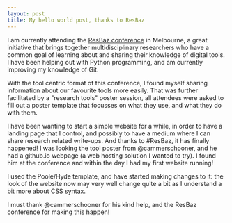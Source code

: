 ```yaml
---
layout: post
title: My hello world post, thanks to ResBaz
---
```


[]()

I am currently attending the [ResBaz conference](http://melbourne.resbaz.edu.au/conference)
in Melbourne, a great initiative that brings together multidisciplinary researchers who have a
common goal of learning about and sharing their knowledge of digital tools. I
have been helping out with Python programming, and am currently improving my
knowledge of Git.

With the tool centric format of this conference, I found myself sharing
information about our favourite tools more easily. That was further
facilitated by a "research tools" poster session, all attendees were asked to
fill out a poster template that focusses on what they use, and what they do
with them.

I have been wanting to start a simple website for a while, in order to have a
landing page that I control, and possibly to have a medium where I can share
research related write-ups. And thanks to #ResBaz, it has finally happened! I
was looking the tool poster from @cammerschooner, and he had a github.io
webpage (a web hosting solution I wanted to try). I found him at the conference
and within the day I had my first website running!

I used the Poole/Hyde template, and have started making changes to it: the
look of the website now may very well change quite a bit as I understand a bit
more about CSS syntax.

I must thank @cammerschooner for his kind help, and the ResBaz conference for
making this happen!
